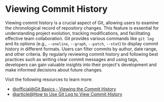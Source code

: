 # Viewing Commit History

Viewing commit history is a crucial aspect of Git, allowing users to examine the chronological record of repository changes. This feature is essential for understanding project evolution, tracking modifications, and facilitating effective team collaboration. Git provides various commands like `git log` and its options (e.g., `--oneline`, `--graph`, `--patch`, `--stat`) to display commit history in different formats. Users can filter commits by author, date range, and other criteria. By regularly reviewing commit history and following best practices such as writing clear commit messages and using tags, developers can gain valuable insights into their project's development and make informed decisions about future changes.

Visit the following resources to learn more:

- [@official@Git Basics - Viewing the Commit History](https://git-scm.com/book/en/v2/Git-Basics-Viewing-the-Commit-History)
- [@article@How to Use Git Log to View Commit History](https://www.freecodecamp.org/news/git-log-command/)